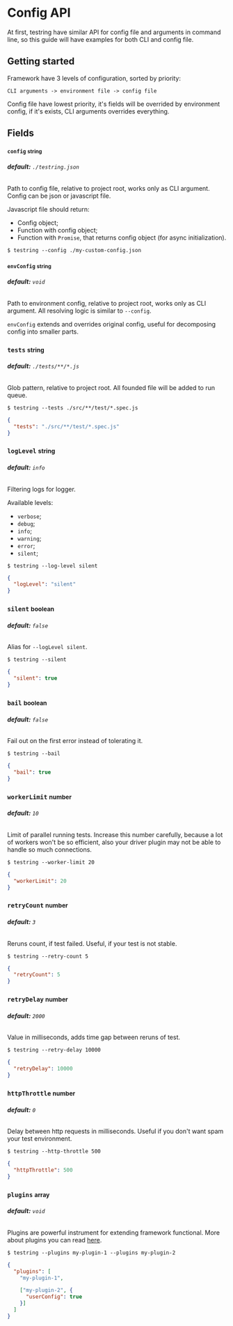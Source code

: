 
# Config API

At first, testring have similar API for config file and arguments in command line, 
so this guide will have examples for both CLI and config file.

## Getting started
Framework have 3 levels of configuration, sorted by priority: 
```
CLI arguments -> environment file -> config file
```
Config file have lowest priority, it's fields will be overrided by environment config, if it's exists, 
CLI arguments overrides everything.

## Fields


#### `config` <small>string</small>

###### **default:** `./testring.json`

Path to config file, relative to project root, works only as CLI argument.
Config can be json or javascript file.

Javascript file should return:
* Config object;
* Function with config object;
* Function with `Promise`, that returns config object (for async initialization).

```
$ testring --config ./my-custom-config.json
```


#### `envConfig` <small>string</small>

###### **default:** `void`

Path to environment config, relative to project root, works only as CLI argument.
All resolving logic is similar to `--config`. 

`envConfig` extends and overrides original config, useful for decomposing config into smaller parts.


### `tests` <small>string</small>

###### **default:** `./tests/**/*.js`

Glob pattern, relative to project root. 
All founded file will be added to run queue.

```
$ testring --tests ./src/**/test/*.spec.js
```

```json
{
  "tests": "./src/**/test/*.spec.js"
}
```


### `logLevel` <small>string</small>

###### **default:** `info`

Filtering logs for logger.

Available levels:
* `verbose`;
* `debug`;
* `info`;
* `warning`;
* `error`;
* `silent`;

```
$ testring --log-level silent
```

```json
{
  "logLevel": "silent"
}
```


### `silent` <small>boolean</small>

###### **default:** `false`

Alias for `--logLevel silent`.

```
$ testring --silent
```

```json
{
  "silent": true
}
```


### `bail` <small>boolean</small>

###### **default:** `false`

Fail out on the first error instead of tolerating it.

```
$ testring --bail
```

```json
{
  "bail": true
}
```


### `workerLimit` <small>number</small>

###### **default:** `10`

Limit of parallel running tests. Increase this number carefully, 
because a lot of workers won't be so efficient, 
also your driver plugin may not be able to handle so much connections.

```
$ testring --worker-limit 20
```

```json
{
  "workerLimit": 20
}
```


### `retryCount` <small>number</small>

###### **default:** `3`

Reruns count, if test failed. Useful, if your test is not stable.

```
$ testring --retry-count 5
```

```json
{
  "retryCount": 5
}
```


### `retryDelay` <small>number</small>

###### **default:** `2000`

Value in milliseconds, adds time gap between reruns of test.

```
$ testring --retry-delay 10000
```

```json
{
  "retryDelay": 10000
}
```


### `httpThrottle` <small>number</small>

###### **default:** `0`

Delay between http requests in milliseconds. Useful if you don't want spam your test environment.

```
$ testring --http-throttle 500
```

```json
{
  "httpThrottle": 500
}
```


### `plugins` <small>array</small>

###### **default:** `void`

Plugins are powerful instrument for extending framework functional. 
More about plugins you can read [here](plugin-handbook.md).

```
$ testring --plugins my-plugin-1 --plugins my-plugin-2
```

```json
{
  "plugins": [
    "my-plugin-1",

    ["my-plugin-2", {
      "userConfig": true
    }]
  ]
}
```
